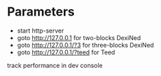 # Parameters
- start http-server
- goto http://127.0.0.1 for two-blocks DexiNed
- goto http://127.0.0.1/?3 for three-blocks DexiNed
- goto http://127.0.0.1/?teed for Teed

track performance in dev console